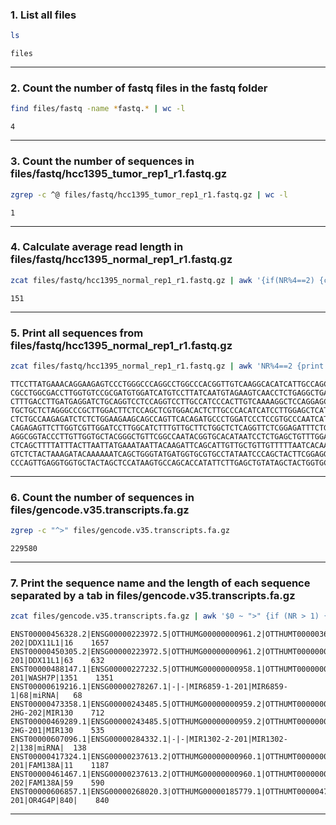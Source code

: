 ### 1. List all files
```bash
ls
```
```
files
```
__________

### 2. Count the number of fastq files in the fastq folder
```bash
find files/fastq -name *fastq.* | wc -l
```
```
4
```
__________

### 3. Count the number of sequences in files/fastq/hcc1395_tumor_rep1_r1.fastq.gz
```bash
zgrep -c ^@ files/fastq/hcc1395_tumor_rep1_r1.fastq.gz | wc -l
```
```
1
```
__________

### 4. Calculate average read length in files/fastq/hcc1395_normal_rep1_r1.fastq.gz
```bash
zcat files/fastq/hcc1395_normal_rep1_r1.fastq.gz | awk '{if(NR%4==2) {count++; bases += length} } END{print bases/count}'
```
```
151
```
__________

### 5. Print all sequences from files/fastq/hcc1395_normal_rep1_r1.fastq.gz
```bash
zcat files/fastq/hcc1395_normal_rep1_r1.fastq.gz | awk 'NR%4==2 {print $1}'
```
```
TTCCTTATGAAACAGGAAGAGTCCCTGGGCCCAGGCCTGGCCCACGGTTGTCAAGGCACATCATTGCCAGCAAGCTGAAGCATACCAGCAGCCACAACCTAGATCTCATTCCCAACCCAAAGTTCTGACTTCTGTACAAACTCGTTTCCAG
CGCCTGGCGACCTTGGTGTCCGCGATGTGGATCATGTCCTTATCAATGTAGAAGTCAACCTCTGAGGCTGACTGAAATTCACCATCCAGGGCTGAGATACCGCTGGTCCACACGAGGTTCTTCATCTTGTGTTTGAAGACAAGAAGCTGGA
CTTTGACCTTGATGAGGATCTGCAGGTCCTCCAGGTCCTTGCCATCCCACTTGTCAAAAGGCTCCAGGAGCTGCAGGCGCTGGCTGGTGGGGCTCACGTCCACATGCTGCCCGCTGCTGTCCTTGGGTGGGTGCTGGTAGGTGTCCTGCCC
TGCTGCTCTAGGGCCCGCTTGGACTTCTCCAGCTCGTGGACACTCTTGCCCACATCATCCTTGGAGCTCATAAGGTCCTCCATCTCCGTGCGGAACTGCTTGTTGAGCCGCTCCAGCTCCGCCTTCTGCTCCATGGCTTCCTCCAGGGCCC
CTCTGCCAAGAGATCTCTCTGGAAGAAGCAGCCAGTTCACAGATGCCCTGGATCCCTCCGTGCCCAATCATAAAAAAGTCATGACCGTCCCTATCTTGCCAATCTGCCAGGACTCCAAGGGGAAAAAGCGGATAAGTATCCGGTCCTGGCC
CAGAGAGTTCTTGGTCGTTGGATCCTTGGCATCTTTGTTGCTTCTGGCTCTCAGGTTCTCGGAGATTTCTGCAAACTGAGCATTGGCCTGACAGCACTTCTCAGCCATTTCCATGGCAACTACGTAGTTGTCCACGAAGGCCCGGTACACA
AGGCGGTACCCTTGTTGGTGCTACGGGCTGTTCGGCCAATACGGTGCACATAATCCTCTGAGCTGTTTGGATAGTCATAGTTGATCACAAACTTGACATCTTCCACATCTTCCACGTCAATGATGAGTCAGTGTGTAGGTTGATGTGGCAG
CTCAGCTTTTATTTACTTAATTATGAAATAATTACAAGATTCAGCATTGTTGCTGTTGTTTTTAATCACAAAGCACTTAATTCTCAAATAGTGGTCAAAGAACAGTGTAACATTTCAGAACTAACGGGTTTCCACCATAGGTAATAAGTTA
GTCTCTACTAAAGATACAAAAAATCAGCTGGGTATGATGGTGCGTGCCTATAATCCCAGCTACTTCGGAGGCTGAGGCAGGGCAATCGCTTGAACCCGAGAGGCAGAGTCTGCAGTGAGTCAAGACTGCGCCATTGCACTCCAGCCTGGGT
CCCAGTTGAGGTGGTGCTACTAGCTCCATAAGTGCCAGCACCATATTCTTGAGCTGTATAGCTACTGGTGCCATAAGCAGCTGCCCCATAGGTGCCTTGACCATAGGTGTATTGGCCTGCTTGTGCTCCAAAGGCAGAATTTGGACTTCCA
```
__________

### 6. Count the number of sequences in files/gencode.v35.transcripts.fa.gz
```bash
zgrep -c "^>" files/gencode.v35.transcripts.fa.gz
```
```
229580
```
__________

### 7. Print the sequence name and the length of each sequence separated by a tab in files/gencode.v35.transcripts.fa.gz
```bash
zcat files/gencode.v35.transcripts.fa.gz | awk '$0 ~ ">" {if (NR > 1) {print c;} c=0;printf substr($0,2,100) "\t"; } $0 !~ ">" {c+=length($0);} END { print c; }'
```
```
ENST00000456328.2|ENSG00000223972.5|OTTHUMG00000000961.2|OTTHUMT00000362751.1|DDX11L1-202|DDX11L1|16	1657
ENST00000450305.2|ENSG00000223972.5|OTTHUMG00000000961.2|OTTHUMT00000002844.2|DDX11L1-201|DDX11L1|63	632
ENST00000488147.1|ENSG00000227232.5|OTTHUMG00000000958.1|OTTHUMT00000002839.1|WASH7P-201|WASH7P|1351	1351
ENST00000619216.1|ENSG00000278267.1|-|-|MIR6859-1-201|MIR6859-1|68|miRNA|	68
ENST00000473358.1|ENSG00000243485.5|OTTHUMG00000000959.2|OTTHUMT00000002840.1|MIR1302-2HG-202|MIR130	712
ENST00000469289.1|ENSG00000243485.5|OTTHUMG00000000959.2|OTTHUMT00000002841.2|MIR1302-2HG-201|MIR130	535
ENST00000607096.1|ENSG00000284332.1|-|-|MIR1302-2-201|MIR1302-2|138|miRNA|	138
ENST00000417324.1|ENSG00000237613.2|OTTHUMG00000000960.1|OTTHUMT00000002842.1|FAM138A-201|FAM138A|11	1187
ENST00000461467.1|ENSG00000237613.2|OTTHUMG00000000960.1|OTTHUMT00000002843.1|FAM138A-202|FAM138A|59	590
ENST00000606857.1|ENSG00000268020.3|OTTHUMG00000185779.1|OTTHUMT00000471235.1|OR4G4P-201|OR4G4P|840|	840
```
__________

